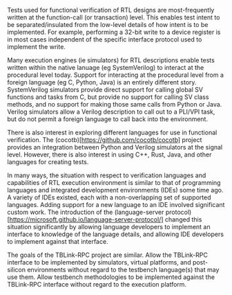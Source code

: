 
Tests used for functional verification of RTL designs are most-frequently 
written at the function-call (or transaction) level. This enables test
intent to be separated/insulated from the low-level details of
how intent is to be implemented. For example, performing a 32-bit write
to a device register is in most cases independent of the specific 
interface protocol used to implement the write. 

Many execution engines (ie simulators) for RTL descriptions enable
tests written within the native lanuage (eg SystemVerilog) to 
interact at the procedural level today. Support for interacting
at the procedural level from a foreign language (eg C, Python, Java)
is an entirely different story. SystemVerilog simulators provide
direct support for calling global SV functions and tasks from C, 
but provide no support for calling SV class methods, and no support
for making those same calls from Python or Java. Verilog simulators
allow a Verilog description to call out to a PLI/VPI task, but 
do not permit a foreign language to call back into the environment.

There is also interest in exploring different languages for use in
functional verification. The (cocotb)[https://github.com/cocotb/cocotb]
project provides an integration between Python and Verilog 
simulators at the signal level. However, there is also interest in 
using C++, Rust, Java, and other languages for creating tests.


In many ways, the situation with respect to verification languages
and capabilities of RTL execution environment is similar to that 
of programming languages and integrated development environments (IDEs)
some time ago. A variety of IDEs existed, each with a non-overlapping
set of supported languages. Adding support for a new language to an
IDE involved significant custom work. The introduction of the
(language-server protocol)[https://microsoft.github.io/language-server-protocol/]
changed this situation significantly by allowing language developers
to implement an interface to knowledge of the language details,
and allowing IDE developers to implement against that interface.

The goals of the TBLink-RPC project are similar. Allow the TBLink-RPC
interface to be implemented by simulators, virtual platforms, and
post-silicon environments without regard to the testbench language(s)
that may use them. Allow testbench methodologies to be implemented
against the TBLink-RPC interface without regard to the execution 
platform. 





